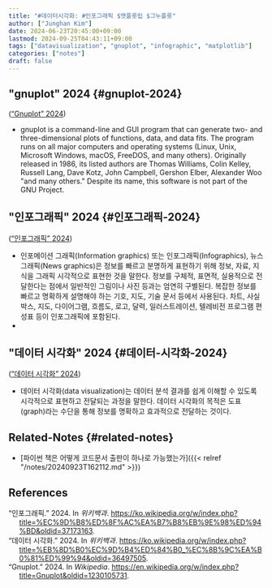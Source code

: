 ```yaml
---
title: "#데이터시각화: #인포그래픽 $맷플롯립 $그누플롯"
author: ["Junghan Kim"]
date: 2024-06-23T20:45:00+09:00
lastmod: 2024-09-25T04:43:11+09:00
tags: ["datavisualization", "gnuplot", "infographic", "matplotlib"]
categories: ["notes"]
draft: false
---
```


## "gnuplot"  2024 {#gnuplot-2024}

(<a href="#citeproc_bib_item_3">“Gnuplot” 2024</a>)

-   gnuplot is a command-line and GUI program that can generate two- and three-dimensional plots of functions, data, and data fits. The program runs on all major computers and operating systems (Linux, Unix, Microsoft Windows, macOS, FreeDOS, and many others). Originally released in 1986, its listed authors are Thomas Williams, Colin Kelley, Russell Lang, Dave Kotz, John Campbell, Gershon Elber, Alexander Woo "and many others." Despite its name, this software is not part of the GNU Project.


## "인포그래픽"  2024 {#인포그래픽-2024}

(<a href="#citeproc_bib_item_1">“인포그래픽” 2024</a>)

-   인포메이션 그래픽(Information graphics) 또는 인포그래픽(Infographics), 뉴스 그래픽(News graphics)은 정보를 빠르고 분명하게 표현하기 위해 정보, 자료, 지식을 그래픽 시각적으로 표현한 것을 말한다. 정보를 구체적, 표면적, 실용적으로 전달한다는 점에서 일반적인 그림이나 사진 등과는 엄연히 구별된다. 복잡한 정보를 빠르고 명확하게 설명해야 하는 기호, 지도, 기술 문서 등에서 사용된다. 차트, 사실박스, 지도, 다이어그램, 흐름도, 로고, 달력, 일러스트레이션, 텔레비전 프로그램 편성표 등이 인포그래픽에 포함된다.
-


## "데이터 시각화"  2024 {#데이터-시각화-2024}

(<a href="#citeproc_bib_item_2">“데이터 시각화” 2024</a>)

-   데이터 시각화(data visualization)는 데이터 분석 결과를 쉽게 이해할 수 있도록 시각적으로 표현하고 전달되는 과정을 말한다. 데이터 시각화의 목적은 도표(graph)라는 수단을 통해 정보를 명확하고 효과적으로 전달하는 것이다.


## Related-Notes {#related-notes}

-   [파이썬 책은 어떻게 코드문서 출판이 하나로 가능했는가]({{< relref "/notes/20240923T162112.md" >}})

## References

<style>.csl-entry{text-indent: -1.5em; margin-left: 1.5em;}</style><div class="csl-bib-body">
  <div class="csl-entry"><a id="citeproc_bib_item_1"></a>“인포그래픽.” 2024. In <i>위키백과</i>. <a href="https://ko.wikipedia.org/w/index.php?title=%EC%9D%B8%ED%8F%AC%EA%B7%B8%EB%9E%98%ED%94%BD&oldid=37173163">https://ko.wikipedia.org/w/index.php?title=%EC%9D%B8%ED%8F%AC%EA%B7%B8%EB%9E%98%ED%94%BD&#38;oldid=37173163</a>.</div>
  <div class="csl-entry"><a id="citeproc_bib_item_2"></a>“데이터 시각화.” 2024. In <i>위키백과</i>. <a href="https://ko.wikipedia.org/w/index.php?title=%EB%8D%B0%EC%9D%B4%ED%84%B0_%EC%8B%9C%EA%B0%81%ED%99%94&oldid=36497505">https://ko.wikipedia.org/w/index.php?title=%EB%8D%B0%EC%9D%B4%ED%84%B0_%EC%8B%9C%EA%B0%81%ED%99%94&#38;oldid=36497505</a>.</div>
  <div class="csl-entry"><a id="citeproc_bib_item_3"></a>“Gnuplot.” 2024. In <i>Wikipedia</i>. <a href="https://en.wikipedia.org/w/index.php?title=Gnuplot&oldid=1230105731">https://en.wikipedia.org/w/index.php?title=Gnuplot&#38;oldid=1230105731</a>.</div>
</div>
